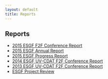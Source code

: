 ```yaml
---
layout: default
title: Reports
---
```


## Reports

* <a href="media/pdf/2015-ESGF_F2FConference_report_web.pdf" target="_blank">2015 ESGF F2F Conference Report </a>
* <a href="media/pdf/2015-ESGF-Progress-Report-v1.pdf" target="_blank">2015 ESGF Annual Report</a>
* <a href="media/pdf/2015-ESGF-Progress-Report.pdf" target="_blank">2015 ESGF Progress Report</a>
* <a href="http://aims-group.github.io/pdf/2014-ESGF_UV-CDAT_Conference_Report.pdf" target="_blank">2014 ESGF UV-CDAT F2F Conference Report </a>
* <a href="http://uvcdat.llnl.gov/pdf/ESGF_UV-CDAT_Meeting_Report_December2013.pdf" target="_blank">2013 ESGF UV-CDAT F2F Conference Report </a>
* <a href="media/pdf/esgf-project-review.pdf" target="_blank">ESGF Project Review</a>
